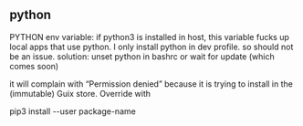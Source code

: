 

## python

PYTHON env variable: if python3 is installed in host, this variable
fucks up local apps that use python. I only install python in dev 
profile. so should not be an issue. solution: unset python in bashrc
or wait for update (which comes soon)

it will complain with “Permission denied” because it is trying to install in the (immutable) Guix store. Override with

pip3 install --user package-name


